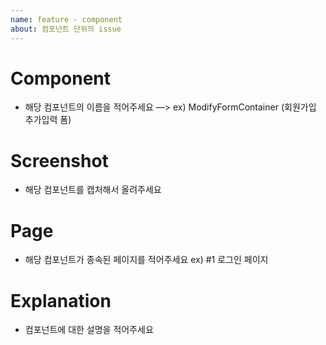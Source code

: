 ```yaml
---
name: feature - component
about: 컴포넌트 단위의 issue
---
```


# Component

- 해당 컴포넌트의 이름을 적어주세요 —> ex) ModifyFormContainer (회원가입 추가입력 폼)

# Screenshot

- 해당 컴포넌트를 캡처해서 올려주세요

# Page

- 해당 컴포넌트가 종속된 페이지를 적어주세요 ex) #1 로그인 페이지

# Explanation

- 컴포넌트에 대한 설명을 적어주세요
